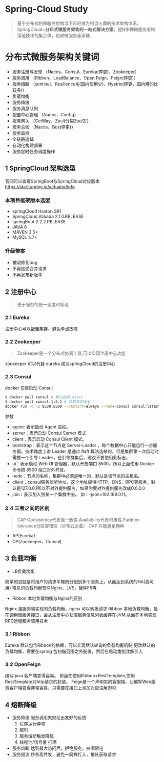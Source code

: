 # Spring-Cloud Study
> 基于分布式的微服务架构当下已经成为相当火爆的技术架构体系。 
> SpringCloud=**分布式微服务架构的一站式解决方案**，是N多种微服务架构落地技术的集合体，俗称微服务全家桶
# 分布式微服务架构关键词
- 服务注册与发现 （Nacos、Consul、Eureka(停更)、Zookeeper）
- 服务调用 （Ribbon、LoadBalance、Open Feign、Feign(停更)）
- 服务熔断 （sentinel、Resilience4j(国内使用少)、Hystrix(停更，国内用的比较多)）
- 负载均衡
- 服务降级
- 服务消息队列
- 配置中心管理 （Nacos、Config）
- 服务网关 （GetWay、Zuul(分裂Zuul2)）
- 服务总线 （Nacos、Bus(停更)）
- 服务监控
- 全链路追踪
- 自动化构建部署
- 服务定时任务调度操作
## 1 SpringCloud 架构选型
官网可以查看SpringBoot与SpringCloud对应版本
https://start.spring.io/actuator/info
### 本项目框架版本选型
- springCloud Hoxton.SR1
- SpringCloud Alibaba 2.1.0.RELEASE
- springBoot 2.2.2.RELEASE
- JAVA 8
- MAVEN 3.5+
- MySQL 5.7+
### 升级惨案
- 被动修复bug
- 不再接受合并请求
- 不再发布新版本
## 2 注册中心
> 便于服务的统一调度和管理
### 2.1 Eureka
注册中心可以配置集群，避免单点故障
### 2.2 Zookeeper
> Zookeeper是一个分布式协调工具,可以实现注册中心功能

zookeeper 可以代替 eureka 成为springCloud的注册中心

### 2.3 Consul
docker 安装启动 Consul
```bash
$ docker pull consul # 默认拉取latest
$ docker pull consul:1.6.1 # 拉取指定版本
docker run -d -p 8500:8500 --restart=always --name=consul consul:latest agent -server -bootstrap -ui -node=1 -client='0.0.0.0'
```
参数
- agent: 表示启动 Agent 进程。
- server：表示启动 Consul Server 模式
- client：表示启动 Consul Cilent 模式。
- bootstrap：表示这个节点是 Server-Leader ，每个数据中心只能运行一台服务器。技术角度上讲 Leader 是通过 Raft 算法选举的，但是集群第一次启动时需要一个引导 Leader，在引导群集后，建议不要使用此标志。
- ui：表示启动 Web UI 管理器，默认开放端口 8500，所以上面使用 Docker 命令把 8500 端口对外开放。
- node：节点的名称，集群中必须是唯一的，默认是该节点的主机名。
- client：consul服务侦听地址，这个地址提供HTTP、DNS、RPC等服务，默认是127.0.0.1所以不对外提供服务，如果你要对外提供服务改成0.0.0.0
- join：表示加入到某一个集群中去。 如：-json=192.168.0.11。
### 2.4 三者之间的区别
> CAP Consistency代表强一致性 Availability代表可用性 Partition tolerance分区容错性（分布式必备）
CAP 只能满足两种
- AP(Eureka)
- CP(Zookeeper、Consul)

## 3 负载均衡
- LB负载均衡

简单的说就是将用户的请求平摊的分配到多个服务上，从而达到系统的HA(高可用)
常见的负载均衡软件Nginx、LVS，硬件F5等

- Ribbon 本地负载均衡与Nginx的区别

Nginx 是服务端实现的负载均衡，nginx 可以转发请求
Ribbon 本地负载均衡，是在调用微服务接口，会从注册中心获取服务信息列表缓存在JVM.从而在本地实现RPC远程服务调用技术
### 3.1 Ribbon 
Eureka 默认包含Ribbon的依赖，可以实现默认轮询的负载均衡机制
更改默认的负载均衡，需要在spring 包扫描范围之外配置，然后在启动类加注解引入

### 3.2 OpenFeign
编写 java 客户端变得容易。
前面在使用Ribbon+RestTemplate,使用RestTemplate对http请求的封装。
Feign是一个声明实的客服端，让编写Web服务客户端变得非常容易，只需要在接口上添加对应注解即可

## 4 熔断降级
- 服务降级 服务调用失败给出友好的反馈
  1. 程序运行异常
  2. 超时
  3. 服务熔断触发降级
  4. 线程池/信号量 打满
- 服务熔断 达到最大访问后，拒绝服务，拉闸限电
- 服务限流 秒杀高并发，避免一窝蜂打入，排队获取请求
